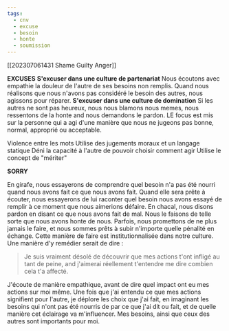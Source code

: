 ```yaml
---
tags:
  - cnv
  - excuse
  - besoin
  - honte
  - soumission
---
```

[[202307061431 Shame Guilty Anger]]

**EXCUSES**
**S'excuser dans une culture de partenariat**
Nous écoutons avec empathie la douleur de l'autre de ses besoins non remplis. Quand nous réalisons que nous n'avons pas considéré le besoin des autres, nous agissons pour réparer.
**S'excuser dans une culture de domination**
Si les autres ne sont pas heureux, nous nous blamons nous memes, nous ressentons de la honte and nous demandons le pardon. LE focus est mis sur la personne qui a agi d'une manière que nous ne jugeons pas bonne, normal, approprié ou acceptable.

Violence entre les mots
Utilise des jugements moraux et un langage statique
Déni la capacité à l'autre de pouvoir choisir comment agir
Utilise le concept de "mériter"

**SORRY**

En girafe, nous essayerons de comprendre quel besoin n'a pas été nourri quand nous avons fait ce que nous avons fait. Quand elle sera prête à écouter, nous essayerons de lui raconter quel besoin nous avons essayé de remplir à ce moment que nous aimerions défaire.
En chacal, nous disons pardon en disant ce que nous avons fait de mal. Nous le faisons de telle sorte que nous avons honte de nous. Parfois, nous promettons de ne plus jamais le faire, et nous sommes prêts à subir n'importe quelle pénalité en échange. Cette manière de faire est institutionnalisée dans notre culture.
Une manière d'y remédier serait de dire : 
> Je suis vraiment désolé de découvrir que mes actions t'ont infligé au tant de peine, and j'aimerai réellement t'entendre me dire combien cela t'a affecté.

J'écoute de manière empathique, avant de dire quel impact ont eu mes actions sur moi même. Une fois que j'ai entendu ce que mes actions signifient pour l'autre, je déplore les choix que j'ai fait, en imaginant les besoins qui n'ont pas été nourris de par ce que j'ai dit ou fait, et de quelle manière cet éclairage va m'influencer. Mes besoins, ainsi que ceux des autres sont importants pour moi.

